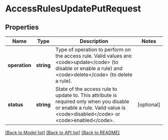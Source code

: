 # AccessRulesUpdatePutRequest

## Properties
Name | Type | Description | Notes
------------ | ------------- | ------------- | -------------
**operation** | **string** | Type of operation to perform on the access rule. Valid values are: &lt;code&gt;update&lt;/code&gt; (to disable or enable a rule) and &lt;code&gt;delete&lt;/code&gt; (to delete a rule). | 
**status** | **string** | State of the access rule to update to. This attribute is required only when you disable or enable a rule. Valid value is &lt;code&gt;disabled&lt;/code&gt; or &lt;code&gt;enabled&lt;/code&gt;. | [optional] 

[[Back to Model list]](../README.md#documentation-for-models) [[Back to API list]](../README.md#documentation-for-api-endpoints) [[Back to README]](../README.md)


